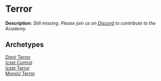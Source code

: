<!-- This page is automatically generated by Myr: do not update it manually. -->
<!-- Changes directly applied here will be lost. -->
<!-- If you plan to update this page, please update the template at https://github.com/Pauperformance/pauperformance-bot -->
<!-- Templates can be found under pauperformance-bot/resources/templates/ -->
# Terror

**Description**: _Still missing. Please join us on [Discord](https://discord.gg/fYQbpjjkQ3) to contribute to the Academy._

## **Archetypes**

[Dimir Terror](../archetypes/Dimir%20Terror.html)  
[Izzet Control](../archetypes/Izzet%20Control.html)  
[Izzet Terror](../archetypes/Izzet%20Terror.html)  
[MonoU Terror](../archetypes/MonoU%20Terror.html)  

